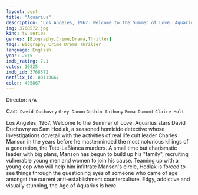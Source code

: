 ```yaml
---
layout: post
title: "Aquarius"
description: "Los Angeles, 1967. Welcome to the Summer of Love. Aquarius stars David Duchovny as Sam Hodiak, a seasoned homicide detective whose investigations dovetail with the activities of real life cult leader Charles Manson in the years before he masterminded the most notorious killings of a generation, the Tate-LaBianca murders. A small time but charismatic leader with big plans, Manson has begun to build up his family, recruiting vulnerable young men and women to join his cause. Teaming up with a young cop who will help him infiltrate Manson's circle, Hodiak is forced to see things throu.."
img: 3768572.jpg
kind: tv series
genres: [Biography,Crime,Drama,Thriller]
tags: Biography Crime Drama Thriller 
language: English
year: 2015
imdb_rating: 7.1
votes: 10825
imdb_id: 3768572
netflix_id: 80113667
color: 495867
---
```

Director: `N/A`  

Cast: `David Duchovny` `Grey Damon` `Gethin Anthony` `Emma Dumont` `Claire Holt` 

Los Angeles, 1967. Welcome to the Summer of Love. Aquarius stars David Duchovny as Sam Hodiak, a seasoned homicide detective whose investigations dovetail with the activities of real life cult leader Charles Manson in the years before he masterminded the most notorious killings of a generation, the Tate-LaBianca murders. A small time but charismatic leader with big plans, Manson has begun to build up his "family", recruiting vulnerable young men and women to join his cause. Teaming up with a young cop who will help him infiltrate Manson's circle, Hodiak is forced to see things through the questioning eyes of someone who came of age amongst the current anti-establishment counterculture. Edgy, addictive and visually stunning, the Age of Aquarius is here.
